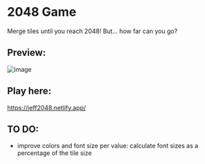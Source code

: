 # 2048 Game
Merge tiles until you reach 2048! But... how far can you go?

## Preview:
![image](https://github.com/zjefersound/2048/assets/62676057/85e5004b-e98f-450c-8b4e-101d1416c05e)

## Play here:
https://jeff2048.netlify.app/

## TO DO: 
- improve colors and font size per value: calculate font sizes as a percentage of the tile size
